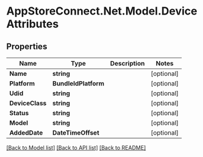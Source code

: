 # AppStoreConnect.Net.Model.DeviceAttributes

## Properties

Name | Type | Description | Notes
------------ | ------------- | ------------- | -------------
**Name** | **string** |  | [optional] 
**Platform** | **BundleIdPlatform** |  | [optional] 
**Udid** | **string** |  | [optional] 
**DeviceClass** | **string** |  | [optional] 
**Status** | **string** |  | [optional] 
**Model** | **string** |  | [optional] 
**AddedDate** | **DateTimeOffset** |  | [optional] 

[[Back to Model list]](../README.md#documentation-for-models) [[Back to API list]](../README.md#documentation-for-api-endpoints) [[Back to README]](../README.md)

